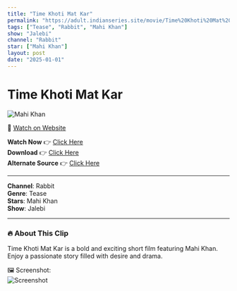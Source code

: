 ```yaml
---
title: "Time Khoti Mat Kar"
permalink: "https://adult.indianseries.site/movie/Time%20Khoti%20Mat%20Kar"
tags: ["Tease", "Rabbit", "Mahi Khan"]
show: "Jalebi"
channel: "Rabbit"
star: ["Mahi Khan"]
layout: post
date: "2025-01-01"
---
```


# Time Khoti Mat Kar

![Mahi Khan](https://shorts.desisins.com/wp-content/uploads/2024/07/Time-Khoti-Jaloebi-Rabbit-Mahi-Khan-DesiSins.com_.jpg)

🔗 [Watch on Website](https://adult.indianseries.site/movie/Time%20Khoti%20Mat%20Kar)

**Watch Now** 👉 [Click Here](https://adult.indianseries.site/movie/Time%20Khoti%20Mat%20Kar)  
**Download** 👉 [Click Here](https://adult.indianseries.site/movie/Time%20Khoti%20Mat%20Kar)  
**Alternate Source** 👉 [Click Here](https://adult.indianseries.site/movie/Time%20Khoti%20Mat%20Kar)

---

**Channel**: Rabbit  
**Genre**: Tease  
**Stars**: Mahi Khan  
**Show**: Jalebi

---

### 🔥 About This Clip

Time Khoti Mat Kar is a bold and exciting short film featuring Mahi Khan. Enjoy a passionate story filled with desire and drama.
 
🖼️ Screenshot:  
![Screenshot](https://shorts.desisins.com/wp-content/uploads/2024/07/Time-Khoti-Jaloebi-Rabbit-Mahi-Khan-DesiSins.com_.jpg)
